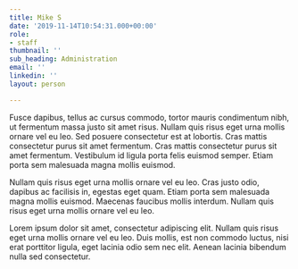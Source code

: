 ```yaml
---
title: Mike S
date: '2019-11-14T10:54:31.000+00:00'
role:
- staff
thumbnail: ''
sub_heading: Administration
email: ''
linkedin: ''
layout: person

---
```

Fusce dapibus, tellus ac cursus commodo, tortor mauris condimentum nibh, ut fermentum massa justo sit amet risus. Nullam quis risus eget urna mollis ornare vel eu leo. Sed posuere consectetur est at lobortis. Cras mattis consectetur purus sit amet fermentum. Cras mattis consectetur purus sit amet fermentum. Vestibulum id ligula porta felis euismod semper. Etiam porta sem malesuada magna mollis euismod.

Nullam quis risus eget urna mollis ornare vel eu leo. Cras justo odio, dapibus ac facilisis in, egestas eget quam. Etiam porta sem malesuada magna mollis euismod. Maecenas faucibus mollis interdum. Nullam quis risus eget urna mollis ornare vel eu leo.

Lorem ipsum dolor sit amet, consectetur adipiscing elit. Nullam quis risus eget urna mollis ornare vel eu leo. Duis mollis, est non commodo luctus, nisi erat porttitor ligula, eget lacinia odio sem nec elit. Aenean lacinia bibendum nulla sed consectetur.